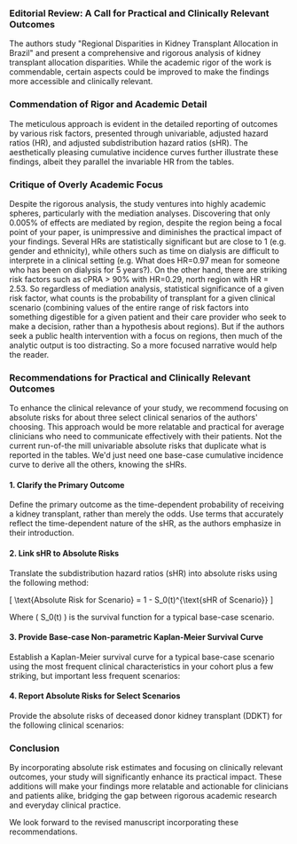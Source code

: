 ### Editorial Review: A Call for Practical and Clinically Relevant Outcomes

The authors study "Regional Disparities in Kidney Transplant Allocation in Brazil" and present a comprehensive and rigorous analysis of kidney transplant allocation disparities. While the academic rigor of the work is commendable, certain aspects could be improved to make the findings more accessible and clinically relevant.

### Commendation of Rigor and Academic Detail

The meticulous approach is evident in the detailed reporting of outcomes by various risk factors, presented through univariable, adjusted hazard ratios (HR), and adjusted subdistribution hazard ratios (sHR). The aesthetically pleasing cumulative incidence curves further illustrate these findings, albeit they parallel the invariable HR from the tables.

### Critique of Overly Academic Focus

Despite the rigorous analysis, the study ventures into highly academic spheres, particularly with the mediation analyses. Discovering that only 0.005% of effects are mediated by region, despite the region being a focal point of your paper, is unimpressive and diminishes the practical impact of your findings. Several HRs are statistically significant but are close to 1 (e.g. gender and ethnicity), while others such as time on dialysis are difficult to interprete in a clinical setting (e.g. What does HR=0.97 mean for someone who has been on dialysis for 5 years?). On the other hand, there are striking risk factors such as cPRA > 90% with HR=0.29, north region with HR = 2.53. So regardless of mediation analysis, statistical significance of a given risk factor, what counts is the probability of transplant for a given clinical scenario (combining values of the entire range of risk factors into something digestible for a given patient and their care provider who seek to make a decision, rather than a hypothesis about regions). But if the authors seek a public health intervention with a focus on regions, then much of the analytic output is too distracting. So a more focused narrative would help the reader.

### Recommendations for Practical and Clinically Relevant Outcomes

To enhance the clinical relevance of your study, we recommend focusing on absolute risks for about three select clinical senarios of the authors' choosing. This approach would be more relatable and practical for average clinicians who need to communicate effectively with their patients. Not the current run-of-the mill univariable absolute risks that duplicate what is reported in the tables. We'd just need one base-case cumulative incidence curve to derive all the others, knowing the sHRs.

#### 1. **Clarify the Primary Outcome**
Define the primary outcome as the time-dependent probability of receiving a kidney transplant, rather than merely the odds. Use terms that accurately reflect the time-dependent nature of the sHR, as the authors emphasize in their introduction.

#### 2. **Link sHR to Absolute Risks**
Translate the subdistribution hazard ratios (sHR) into absolute risks using the following method:

\[ \text{Absolute Risk for Scenario} = 1 - S_0(t)^{\text{sHR of Scenario}} \]

Where \( S_0(t) \) is the survival function for a typical base-case scenario.

#### 3. **Provide Base-case Non-parametric Kaplan-Meier Survival Curve**

Establish a Kaplan-Meier survival curve for a typical base-case scenario using the most frequent clinical characteristics in your cohort plus a few striking, but important less frequent scenarios:

#### 4. **Report Absolute Risks for Select Scenarios**

Provide the absolute risks of deceased donor kidney transplant (DDKT) for the following clinical scenarios:


### Conclusion

By incorporating absolute risk estimates and focusing on clinically relevant outcomes, your study will significantly enhance its practical impact. These additions will make your findings more relatable and actionable for clinicians and patients alike, bridging the gap between rigorous academic research and everyday clinical practice.

We look forward to the revised manuscript incorporating these recommendations.

